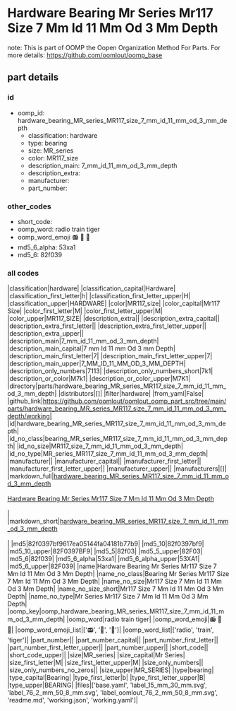 # Hardware Bearing Mr Series Mr117 Size 7 Mm Id 11 Mm Od 3 Mm Depth  

note: This is part of OOMP the Oopen Organization Method For Parts. For more details: https://github.com/oomlout/oomp_base

##  part details





### id
* oomp_id: hardware_bearing_MR_series_MR117_size_7_mm_id_11_mm_od_3_mm_depth
  * classification: hardware
  * type: bearing
  * size: MR_series
  * color: MR117_size
  * description_main: 7_mm_id_11_mm_od_3_mm_depth
  * description_extra: 
  * manufacturer: 
  * part_number: 

### other_codes
* short_code: 
* oomp_word: radio train tiger
* oomp_word_emoji :radio: :train: :tiger:
* md5_6_alpha: 53xa1
* md5_6: 82f039

### all codes 
|classification|hardware|
|classification_capital|Hardware|
|classification_first_letter|h|
|classification_first_letter_upper|H|
|classification_upper|HARDWARE|
|color|MR117_size|
|color_capital|Mr117 Size|
|color_first_letter|M|
|color_first_letter_upper|M|
|color_upper|MR117_SIZE|
|description_extra||
|description_extra_capital||
|description_extra_first_letter||
|description_extra_first_letter_upper||
|description_extra_upper||
|description_main|7_mm_id_11_mm_od_3_mm_depth|
|description_main_capital|7 mm Id 11 mm Od 3 mm Depth|
|description_main_first_letter|7|
|description_main_first_letter_upper|7|
|description_main_upper|7_MM_ID_11_MM_OD_3_MM_DEPTH|
|description_only_numbers|7113|
|description_only_numbers_short|7k1|
|description_or_color|M7k1|
|description_or_color_upper|M7K1|
|directory|parts/hardware_bearing_MR_series_MR117_size_7_mm_id_11_mm_od_3_mm_depth|
|distributors|[]|
|filter|hardware|
|from_yaml|False|
|github_link|https://github.com/oomlout/oomlout_oomp_part_src/tree/main/parts/hardware_bearing_MR_series_MR117_size_7_mm_id_11_mm_od_3_mm_depth/working|
|id|hardware_bearing_MR_series_MR117_size_7_mm_id_11_mm_od_3_mm_depth|
|id_no_class|bearing_MR_series_MR117_size_7_mm_id_11_mm_od_3_mm_depth|
|id_no_size|MR117_size_7_mm_id_11_mm_od_3_mm_depth|
|id_no_type|MR_series_MR117_size_7_mm_id_11_mm_od_3_mm_depth|
|manufacturer||
|manufacturer_capital||
|manufacturer_first_letter||
|manufacturer_first_letter_upper||
|manufacturer_upper||
|manufacturers|[]|
|markdown_full|[hardware_bearing_MR_series_MR117_size_7_mm_id_11_mm_od_3_mm_depth](https://github.com/oomlout/oomlout_oomp_part_src/tree/main/parts/hardware_bearing_MR_series_MR117_size_7_mm_id_11_mm_od_3_mm_depth/working)<br>[](https://github.com/oomlout/oomlout_oomp_part_src/tree/main/parts/hardware_bearing_MR_series_MR117_size_7_mm_id_11_mm_od_3_mm_depth/working)<br>[Hardware Bearing Mr Series Mr117 Size 7 Mm Id 11 Mm Od 3 Mm Depth](https://github.com/oomlout/oomlout_oomp_part_src/tree/main/parts/hardware_bearing_MR_series_MR117_size_7_mm_id_11_mm_od_3_mm_depth/working)<br><br>|
|markdown_short|[hardware_bearing_MR_series_MR117_size_7_mm_id_11_mm_od_3_mm_depth](https://github.com/oomlout/oomlout_oomp_part_src/tree/main/parts/hardware_bearing_MR_series_MR117_size_7_mm_id_11_mm_od_3_mm_depth/working)<br><br>|
|md5|82f0397bf9617ea05144fa04181b77b9|
|md5_10|82f0397bf9|
|md5_10_upper|82F0397BF9|
|md5_5|82f03|
|md5_5_upper|82F03|
|md5_6|82f039|
|md5_6_alpha|53xa1|
|md5_6_alpha_upper|53XA1|
|md5_6_upper|82F039|
|name|Hardware Bearing Mr Series Mr117 Size 7 Mm Id 11 Mm Od 3 Mm Depth|
|name_no_class|Bearing Mr Series Mr117 Size 7 Mm Id 11 Mm Od 3 Mm Depth|
|name_no_size|Mr117 Size 7 Mm Id 11 Mm Od 3 Mm Depth|
|name_no_size_short|Mr117 Size 7 Mm Id 11 Mm Od 3 Mm Depth|
|name_no_type|Mr Series Mr117 Size 7 Mm Id 11 Mm Od 3 Mm Depth|
|oomp_key|oomp_hardware_bearing_MR_series_MR117_size_7_mm_id_11_mm_od_3_mm_depth|
|oomp_word|radio train tiger|
|oomp_word_emoji|:radio: :train: :tiger:|
|oomp_word_emoji_list|[':radio:', ':train:', ':tiger:']|
|oomp_word_list|['radio', 'train', 'tiger']|
|part_number||
|part_number_capital||
|part_number_first_letter||
|part_number_first_letter_upper||
|part_number_upper||
|short_code||
|short_code_upper||
|size|MR_series|
|size_capital|Mr Series|
|size_first_letter|M|
|size_first_letter_upper|M|
|size_only_numbers||
|size_only_numbers_no_zeros||
|size_upper|MR_SERIES|
|type|bearing|
|type_capital|Bearing|
|type_first_letter|b|
|type_first_letter_upper|B|
|type_upper|BEARING|
|files|['base.yaml', 'label_15_mm_30_mm.svg', 'label_76_2_mm_50_8_mm.svg', 'label_oomlout_76_2_mm_50_8_mm.svg', 'readme.md', 'working.json', 'working.yaml']|
